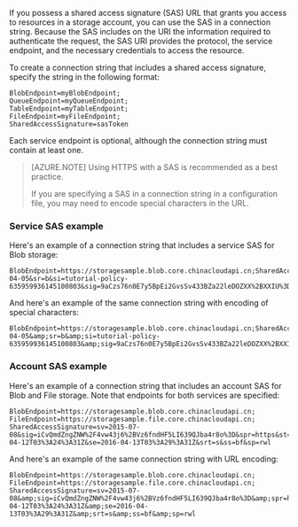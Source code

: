 If you possess a shared access signature (SAS) URL that grants you access to resources in a storage account, you can use the SAS in a connection string. Because the SAS includes on the URI the information required to authenticate the request, the SAS URI provides the protocol, the service endpoint, and the necessary credentials to access the resource.

To create a connection string that includes a shared access signature, specify the string in the following format:

    BlobEndpoint=myBlobEndpoint;
	QueueEndpoint=myQueueEndpoint;
	TableEndpoint=myTableEndpoint;
	FileEndpoint=myFileEndpoint;
	SharedAccessSignature=sasToken

Each service endpoint is optional, although the connection string must contain at least one.

>[AZURE.NOTE] Using HTTPS with a SAS is recommended as a best practice.
>
>If you are specifying a SAS in a connection string in a configuration file, you may need to encode special characters in the URL.

### Service SAS example

Here's an example of a connection string that includes a service SAS for Blob storage:

	BlobEndpoint=https://storagesample.blob.core.chinacloudapi.cn;SharedAccessSignature=sv=2015-04-05&sr=b&si=tutorial-policy-635959936145100803&sig=9aCzs76n0E7y5BpEi2GvsSv433BZa22leDOZXX%2BXXIU%3D

And here's an example of the same connection string with encoding of special characters:

	BlobEndpoint=https://storagesample.blob.core.chinacloudapi.cn;SharedAccessSignature=sv=2015-04-05&amp;sr=b&amp;si=tutorial-policy-635959936145100803&amp;sig=9aCzs76n0E7y5BpEi2GvsSv433BZa22leDOZXX%2BXXIU%3D

### Account SAS example

Here's an example of a connection string that includes an account SAS for Blob and File storage. Note that endpoints for both services are specified:

	BlobEndpoint=https://storagesample.blob.core.chinacloudapi.cn;
	FileEndpoint=https://storagesample.file.core.chinacloudapi.cn;
	SharedAccessSignature=sv=2015-07-08&sig=iCvQmdZngZNW%2F4vw43j6%2BVz6fndHF5LI639QJba4r8o%3D&spr=https&st=2016-04-12T03%3A24%3A31Z&se=2016-04-13T03%3A29%3A31Z&srt=s&ss=bf&sp=rwl

And here's an example of the same connection string with URL encoding:

	BlobEndpoint=https://storagesample.blob.core.chinacloudapi.cn;
	FileEndpoint=https://storagesample.file.core.chinacloudapi.cn;
	SharedAccessSignature=sv=2015-07-08&amp;sig=iCvQmdZngZNW%2F4vw43j6%2BVz6fndHF5LI639QJba4r8o%3D&amp;spr=https&amp;st=2016-04-12T03%3A24%3A31Z&amp;se=2016-04-13T03%3A29%3A31Z&amp;srt=s&amp;ss=bf&amp;sp=rwl